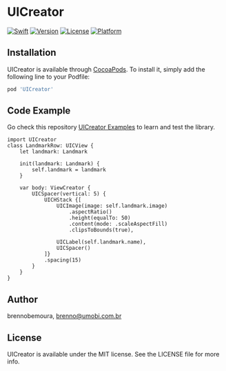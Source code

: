 # UICreator

[![Swift](https://github.com/umobi/UICreator/workflows/Swift/badge.svg)](https://cocoapods.org/pods/UICreator)
[![Version](https://img.shields.io/cocoapods/v/UICreator.svg?style=flat)](https://cocoapods.org/pods/UICreator)
[![License](https://img.shields.io/cocoapods/l/UICreator.svg?style=flat)](https://cocoapods.org/pods/UICreator)
[![Platform](https://img.shields.io/cocoapods/p/UICreator.svg?style=flat)](https://cocoapods.org/pods/UICreator)

## Installation

UICreator is available through [CocoaPods](https://cocoapods.org). To install
it, simply add the following line to your Podfile:

```ruby
pod 'UICreator'
```

## Code Example

Go check this repository [UICreator Examples](https://github.com/brennobemoura/UICreator-Examples) to learn and test the library.

    import UICreator
    class LandmarkRow: UICView {
		let landmark: Landmark
		
		init(landmark: Landmark) {
			self.landmark = landmark
		}
	
		var body: ViewCreator {
			UICSpacer(vertical: 5) {
				UICHStack {[
					UICImage(image: self.landmark.image)
						.aspectRatio()
						.height(equalTo: 50)
						.content(mode: .scaleAspectFill)
						.clipsToBounds(true),
						
					UICLabel(self.landmark.name),
					UICSpacer()
				]}
				.spacing(15)
			}
		}
	}

## Author

brennobemoura, brenno@umobi.com.br

## License

UICreator is available under the MIT license. See the LICENSE file for more info.

